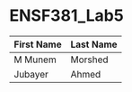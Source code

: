 # ENSF381_Lab5
|First Name| Last Name |
| -------- | --------- |
| M Munem  | Morshed   |
| Jubayer  | Ahmed     |
